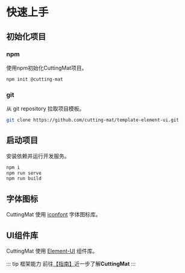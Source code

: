 # 快速上手

## 初始化项目

### npm

使用npm初始化CuttingMat项目。

``` bash
npm init @cutting-mat
```

### git

从 git repository 拉取项目模板。

``` bash
git clone https://github.com/cutting-mat/template-element-ui.git
```

## 启动项目

安装依赖并运行开发服务。

``` bash
npm i
npm run serve
npm run build
```

## 字体图标

CuttingMat 使用 [iconfont](https://www.iconfont.cn/) 字体图标库。

## UI组件库

CuttingMat 使用 [Element-UI](https://element.eleme.cn/#/zh-CN/component/changelog) 组件库。

::: tip 框架能力
前往[【指南】](/guide/framework-core)近一步了解**CuttingMat**
:::

